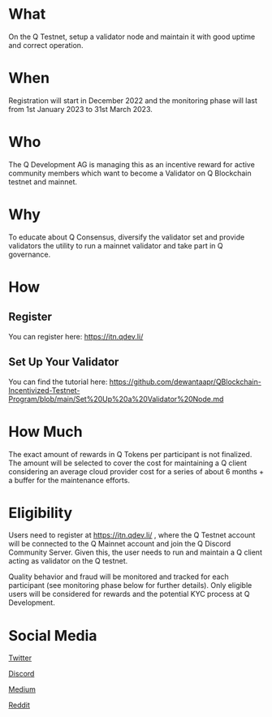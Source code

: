 # What

On the Q Testnet, setup a validator node and maintain it with good uptime and correct operation.

# When

Registration will start in December 2022 and the monitoring phase will last from 1st January 2023 to 31st March 2023.

# Who

The Q Development AG is managing this as an incentive reward for active community members which want to become a Validator on Q Blockchain testnet and mainnet.

# Why

To educate about Q Consensus, diversify the validator set and provide validators the utility to run a mainnet validator and take part in Q governance.

# How

## Register

You can register here: https://itn.qdev.li/

## Set Up Your Validator

You can find the tutorial here: https://github.com/dewantaapr/QBlockchain-Incentivized-Testnet-Program/blob/main/Set%20Up%20a%20Validator%20Node.md

# How Much

The exact amount of rewards in Q Tokens per participant is not finalized. 
The amount will be selected to cover the cost for maintaining a Q client 
considering an average cloud provider cost for a series of about 6 months + a buffer for the maintenance efforts.

# Eligibility

Users need to register at https://itn.qdev.li/ , where the Q Testnet account will be connected to the Q Mainnet account and join the Q Discord Community Server. 
Given this, the user needs to run and maintain a Q client acting as validator on the Q testnet.

Quality behavior and fraud will be monitored and tracked for each participant (see monitoring phase below for further details). Only eligible users will be 
considered for rewards and the potential KYC process at Q Development.

# Social Media

[Twitter](https://twitter.com/QBlockchain)

[Discord](https://discord.gg/d46ba3fcF9)

[Medium](https://medium.com/q-blockchain)

[Reddit](https://www.reddit.com/r/QBlockchain/)
